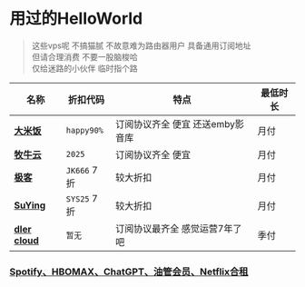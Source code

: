 #   用过的HelloWorld
> 这些vps呢 不搞猫腻 不故意难为路由器用户 具备通用订阅地址 <br>
> 但请合理消费 不要一股脑梭哈<br>
> 仅给迷路的小伙伴 临时指个路

| 名称   | 折扣代码   | 特点   |最低时长
|-------|-------|-------|-------|
| [**大米饭**](https://1s.bigmeok.me/user#/register?code=9ykDiuYn)| `happy90%`| 订阅协议齐全 便宜 还送emby影音库|月付 |
| [**牧牛云**](https://muniucloud.monster/auth/register?code=a02E) | `2025` | 订阅协议齐全 便宜 |月付 |
| [**极客**](https://jikefind.net/auth/register?code=xoWW) | `JK666` 7折| 较大折扣  |月付 |
| [**SuYing**](https://sy7770.com/auth/register?code=2PK9) | `SYS25` 7折| 较大折扣  |月付 |
| [**dler cloud**](https://dler.pro/auth/register?affid=70586) | `暂无`     | 订阅协议最齐全 感觉运营7年了吧 | 季付 |

   ### [Spotify、HBOMAX、ChatGPT、油管会员、Netflix合租](https://naifei.pro/m/?rid=1p5c6)
